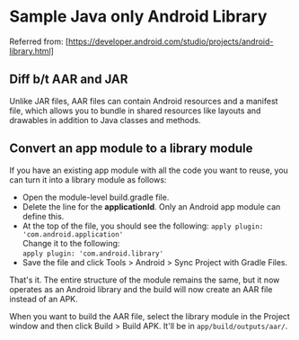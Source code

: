 # Sample Java only Android Library
Referred from: [https://developer.android.com/studio/projects/android-library.html]

## Diff b/t AAR and JAR
Unlike JAR files, AAR files can contain Android resources and a manifest file, which allows you to bundle in shared resources like layouts and drawables in addition to Java classes and methods.

## Convert an app module to a library module
If you have an existing app module with all the code you want to reuse, you can turn it into a library module as follows:

+ Open the module-level build.gradle file.
+ Delete the line for the __applicationId__. Only an Android app module can define this.
+ At the top of the file, you should see the following:
```apply plugin: 'com.android.application'```  
Change it to the following:  
```apply plugin: 'com.android.library'```
+ Save the file and click Tools > Android > Sync Project with Gradle Files.

That's it. The entire structure of the module remains the same, but it now operates as an Android library and the build will now create an AAR file instead of an APK.

When you want to build the AAR file, select the library module in the Project window and then click Build > Build APK. It'll be in ```app/build/outputs/aar/```.

